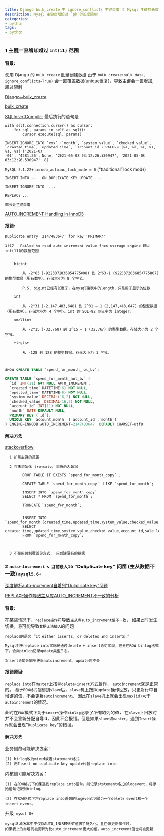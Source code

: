 ```yaml
---
title: Django bulk_create 中 ignore_conflicts 主键自增 与 Mysql 主键的长度限制
description: Mysql 主键自增超过 `pk`的长度限制
categories: 
- python    
tags:
- python   
---
```


### 1 主键一直增加超过 `int(11)` 范围

#### 背景: 

使用 Django 的 `bulk_create` 批量创建数据
由于 `bulk_create(bulk_data, ignore_conflicts=True)` 会一直覆盖数据(unique重复)，导致主键会一直增加, 超过限制


[Django--bulk_create](https://docs.djangoproject.com/en/3.2/ref/models/querysets/)


[bulk_create](https://github.com/django/django/blob/main/django/db/models/query.py#463)


[SQLInsertCompiler](https://github.com/django/django/blob/main/django/db/models/sql/compiler.py)
最后执行的语句是

```
with self.connection.cursor() as cursor:
    for sql, params in self.as_sql():
        cursor.execute(sql, params)

```

```
INSERT IGNORE INTO `xxx` (`month`, `system_value`, `checked_value`,
`created_time`, `updated_time`, `account_id`) VALUES (%s, %s, %s, %s, %s, %s) ('2021-03
-01', '4281.36', None, '2021-05-08 03:12:26.530947', '2021-05-08 03:12:26.530947', 8)

```

`MySQL 5.1.22+` `innodb_autoinc_lock_mode = 0` (“traditional” lock mode)


    INSERT INTO ...  ON DUPLICATE KEY UPDATE ...

    INSERT IGNORE INTO  ...
    
    REPLACE ...
    
    都会让主键自增

[AUTO_INCREMENT Handling in InnoDB](https://dev.mysql.com/doc/refman/5.7/en/innodb-auto-increment-handling.html#innodb-auto-increment-lock-modes)


#### 报错:

    Duplicate entry '2147483647' for key 'PRIMARY'
    
    1467 - Failed to read auto-increment value from storage engine 超过int(11)的数据范围
    

        bigint
        
            从 -2^63 (-9223372036854775808) 到 2^63-1 (9223372036854775807) 的整型数据（所有数字）。存储大小为 8 个字节。
            
            P.S. bigint已经有长度了，在mysql建表中的length，只是用于显示的位数
        
        int
        
            从 -2^31 (-2,147,483,648) 到 2^31 – 1 (2,147,483,647) 的整型数据（所有数字）。存储大小为 4 个字节。int 的 SQL-92 同义字为 integer。
        
        smallint
        
            从 -2^15 (-32,768) 到 2^15 – 1 (32,767) 的整型数据。存储大小为 2 个字节。
        
        tinyint
        
            从 -128 到 128 的整型数据。存储大小为 1 字节。



```sql


SHOW CREATE TABLE `spend_for_month_not_bv`;

CREATE TABLE `spend_for_month_not_bv` (
  `id` INT(11) NOT NULL AUTO_INCREMENT,
  `created_time` DATETIME(6) NOT NULL,
  `updated_time` DATETIME(6) NOT NULL,
  `system_value` DECIMAL(16,2) NOT NULL,
  `checked_value` DECIMAL(16,2) NOT NULL,
  `account_id` INT(11) NOT NULL,
  `month` DATE DEFAULT NULL,
  PRIMARY KEY (`id`),
  UNIQUE KEY `account,month` (`account_id`,`month`)
) ENGINE=INNODB AUTO_INCREMENT=2147483647  DEFAULT CHARSET=utf8

```


#### 解决方法  

[stackoverflow](https://stackoverflow.com/questions/7346934/mysql-failed-to-read-auto-increment-value-from-storage-engine)


      1 扩展主键的范围
      
      2 将表初始化 truncate, 重新录入数据
      
            DROP TABLE IF EXISTS `spend_for_month_copy` ;

            CREATE TABLE `spend_for_month_copy`  LIKE `spend_for_month`;

            INSERT INTO `spend_for_month_copy` 
            SELECT * FROM `spend_for_month`;

            TRUNCATE `spend_for_month`;


            INSERT INTO `spend_for_month`(created_time,updated_time,system_value,checked_value,account_id,sale_leader_id,MONTH) 
            SELECT created_time,updated_time,system_value,checked_value,account_id,sale_leader_id,MONTH 
            FROM `spend_for_month_copy`;

      
      
      3 不使用强制覆盖的方式， 只创建没有的数据
      
      
      


### 2 `auto-increment` < `当前最大ID` "Duliplicate key" 问题 (主从数据不一致) `mysql5.6+`


[深度解析auto-increment自增列"Duliplicate key"问题](https://mp.weixin.qq.com/s/YjPOayOFwCPwH084SG2Ggw)

[REPLACE操作导致主从库AUTO_INCREMENT不一致的分析](https://yangwuyuan.com/2019/05/10/REPLACE%E6%93%8D%E4%BD%9C%E5%AF%BC%E8%87%B4%E4%B8%BB%E4%BB%8E%E5%BA%93AUTO-INCREMENT%E4%B8%8D%E4%B8%80%E8%87%B4%E7%9A%84%E5%88%86%E6%9E%90/#REPLACE%E6%93%8D%E4%BD%9C%E5%AF%BC%E8%87%B4AUTO-INCREMENT%E5%80%BC%E4%B8%8D%E4%B8%80%E8%87%B4)


#### 背景: 

在某些情况下，`replace操作`将导致`主从库auto_increment值不一致`，
如果此时发生切换，将可能导致`数据无法插入`的问题


    replace的语义 ”It either inserts, or deletes and inserts.”
    
    Mysql对于replace into实际是通过delete + insert语句实现，但是在ROW binlog格式下，会向binlog记录update类型日志。
    
    Insert语句会同步更新autoincrement，update则不会




#### 报错原因:

`replace into`在`Master`上按照`delete+insert`方式操作， `autoincrement`就是正常的。
基于`ROW格式`复制到`slave`后，`slave`机上按照`update`操作回放，只更新行中自增键的值，不会更新`autoincrement`。
因此在`slave`机上就会出现`max(id)`大于`autoincrement`的情况。

此时在`ROW`模式下对于`insert`操作`binlog`记录了所有的列的值，
在`slave`上回放时并不会重新分配自增id，因此不会报错。但是如果`slave切master`，遇到`Insert操作`就会出现`”Duplicate key”`的错误。


#### 解决方法  

业务侧的可能解决方案：

    (1) binlog改为mixed或者statement格式
    (2) 用Insert on duplicate key update代替replace into

内核侧可能解决方案：
    
    (1) 在ROW格式下如果遇到replace into语句，则记录statement格式的logevent，将原始语句记录到binlog。
  
    (2) 在ROW格式下将replace into语句的logevent记录为一个delete event和一个insert event。
    
升级` mysql 8+`

    mysql8.0版本中不仅将AUTO_INCREMENT值做了持久化，且在做更新操作时，
    如果表上的自增列被更新为比auto_increment更大的值，auto_increment值也将被更新
